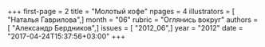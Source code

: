 +++
first-page = 2
title = "Молотый кофе"
npages = 4
illustrators = [ "Наталья Гаврилова",]
month = "06"
rubric = "Оглянись вокруг"
authors = [ "Александр Бердников",]
issues = [ "2012_06",]
year = "2012"
date = "2017-04-24T15:37:56+03:00"
+++
